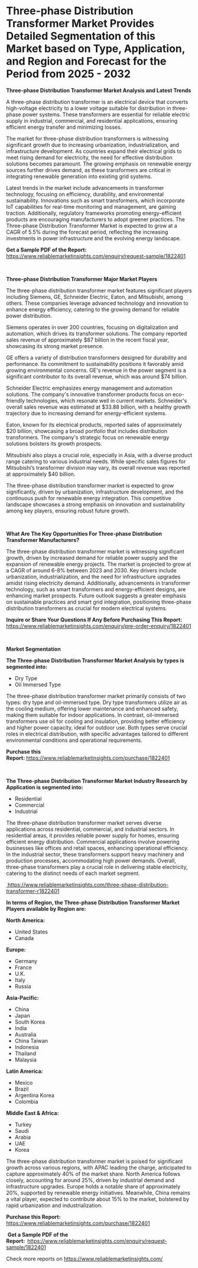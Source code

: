 <p><h1>Three-phase Distribution Transformer Market Provides Detailed Segmentation of this Market based on Type, Application, and Region and Forecast for the Period from 2025 - 2032</h1></p><p><strong>Three-phase Distribution Transformer Market Analysis and Latest Trends</strong></p>
<p><p>A three-phase distribution transformer is an electrical device that converts high-voltage electricity to a lower voltage suitable for distribution in three-phase power systems. These transformers are essential for reliable electric supply in industrial, commercial, and residential applications, ensuring efficient energy transfer and minimizing losses.</p><p>The market for three-phase distribution transformers is witnessing significant growth due to increasing urbanization, industrialization, and infrastructure development. As countries expand their electrical grids to meet rising demand for electricity, the need for effective distribution solutions becomes paramount. The growing emphasis on renewable energy sources further drives demand, as these transformers are critical in integrating renewable generation into existing grid systems.</p><p>Latest trends in the market include advancements in transformer technology, focusing on efficiency, durability, and environmental sustainability. Innovations such as smart transformers, which incorporate IoT capabilities for real-time monitoring and management, are gaining traction. Additionally, regulatory frameworks promoting energy-efficient products are encouraging manufacturers to adopt greener practices. The Three-phase Distribution Transformer Market is expected to grow at a CAGR of 5.5% during the forecast period, reflecting the increasing investments in power infrastructure and the evolving energy landscape.</p></p>
<p><strong>Get a Sample PDF of the Report:&nbsp;</strong> <a href="https://www.reliablemarketinsights.com/enquiry/request-sample/1822401?utm_campaign=3013&utm_medium=2&utm_source=Github&utm_content=ia&utm_term=12042025&utm_id=three-phase-distribution-transformer">https://www.reliablemarketinsights.com/enquiry/request-sample/1822401</a></p>
<p>&nbsp;</p>
<p><strong>Three-phase Distribution Transformer Major Market Players</strong></p>
<p><p>The three-phase distribution transformer market features significant players including Siemens, GE, Schneider Electric, Eaton, and Mitsubishi, among others. These companies leverage advanced technology and innovation to enhance energy efficiency, catering to the growing demand for reliable power distribution. </p><p>Siemens operates in over 200 countries, focusing on digitalization and automation, which drives its transformer solutions. The company reported sales revenue of approximately $87 billion in the recent fiscal year, showcasing its strong market presence.</p><p>GE offers a variety of distribution transformers designed for durability and performance. Its commitment to sustainability positions it favorably amid growing environmental concerns. GE's revenue in the power segment is a significant contributor to its overall revenue, which was around $74 billion.</p><p>Schneider Electric emphasizes energy management and automation solutions. The company's innovative transformer products focus on eco-friendly technologies, which resonate well in current markets. Schneider's overall sales revenue was estimated at $33.88 billion, with a healthy growth trajectory due to increasing demand for energy-efficient systems.</p><p>Eaton, known for its electrical products, reported sales of approximately $20 billion, showcasing a broad portfolio that includes distribution transformers. The company's strategic focus on renewable energy solutions bolsters its growth prospects.</p><p>Mitsubishi also plays a crucial role, especially in Asia, with a diverse product range catering to various industrial needs. While specific sales figures for Mitsubishi’s transformer division may vary, its overall revenue was reported at approximately $40 billion.</p><p>The three-phase distribution transformer market is expected to grow significantly, driven by urbanization, infrastructure development, and the continuous push for renewable energy integration. This competitive landscape showcases a strong emphasis on innovation and sustainability among key players, ensuring robust future growth.</p></p>
<p>&nbsp;</p>
<p><strong>What Are The Key Opportunities For Three-phase Distribution Transformer Manufacturers?</strong></p>
<p><p>The three-phase distribution transformer market is witnessing significant growth, driven by increased demand for reliable power supply and the expansion of renewable energy projects. The market is projected to grow at a CAGR of around 6-8% between 2023 and 2030. Key drivers include urbanization, industrialization, and the need for infrastructure upgrades amidst rising electricity demand. Additionally, advancements in transformer technology, such as smart transformers and energy-efficient designs, are enhancing market prospects. Future outlook suggests a greater emphasis on sustainable practices and smart grid integration, positioning three-phase distribution transformers as crucial for modern electrical systems.</p></p>
<p><strong>Inquire or Share Your Questions If Any Before Purchasing This Report:</strong> <a href="https://www.reliablemarketinsights.com/enquiry/pre-order-enquiry/1822401?utm_campaign=3013&utm_medium=2&utm_source=Github&utm_content=ia&utm_term=12042025&utm_id=three-phase-distribution-transformer">https://www.reliablemarketinsights.com/enquiry/pre-order-enquiry/1822401</a></p>
<p>&nbsp;</p>
<p><strong>Market Segmentation</strong></p>
<p><strong>The Three-phase Distribution Transformer Market Analysis by types is segmented into:</strong></p>
<p><ul><li>Dry Type</li><li>Oil Immersed Type</li></ul></p>
<p><p>The three-phase distribution transformer market primarily consists of two types: dry type and oil-immersed type. Dry type transformers utilize air as the cooling medium, offering lower maintenance and enhanced safety, making them suitable for indoor applications. In contrast, oil-immersed transformers use oil for cooling and insulation, providing better efficiency and higher power capacity, ideal for outdoor use. Both types serve crucial roles in electrical distribution, with specific advantages tailored to different environmental conditions and operational requirements.</p></p>
<p><strong>Purchase this Report:&nbsp;</strong><a href="https://www.reliablemarketinsights.com/purchase/1822401?utm_campaign=3013&utm_medium=2&utm_source=Github&utm_content=ia&utm_term=12042025&utm_id=three-phase-distribution-transformer">https://www.reliablemarketinsights.com/purchase/1822401</a></p>
<p>&nbsp;</p>
<p><strong>The Three-phase Distribution Transformer Market Industry Research by Application is segmented into:</strong></p>
<p><ul><li>Residential</li><li>Commercial</li><li>Industrial</li></ul></p>
<p><p>The three-phase distribution transformer market serves diverse applications across residential, commercial, and industrial sectors. In residential areas, it provides reliable power supply for homes, ensuring efficient energy distribution. Commercial applications involve powering businesses like offices and retail spaces, enhancing operational efficiency. In the industrial sector, these transformers support heavy machinery and production processes, accommodating high power demands. Overall, three-phase transformers play a crucial role in delivering stable electricity, catering to the distinct needs of each market segment.</p></p>
<p><a href="https://www.reliablemarketinsights.com/three-phase-distribution-transformer-r1822401?utm_campaign=3013&utm_medium=2&utm_source=Github&utm_content=ia&utm_term=12042025&utm_id=three-phase-distribution-transformer">&nbsp;https://www.reliablemarketinsights.com/three-phase-distribution-transformer-r1822401</a></p>
<p><strong>In terms of Region, the Three-phase Distribution Transformer Market Players available by Region are:</strong></p>
<p>
    <p> <strong> North America: </strong>
        <ul>
            <li>United States</li>
            <li>Canada</li>
        </ul>
        </p> 
    <p> <strong> Europe: </strong>
        <ul>
            <li>Germany</li>
            <li>France</li>
            <li>U.K.</li>
            <li>Italy</li>
            <li>Russia</li>
        </ul>
        </p> 
    <p> <strong> Asia-Pacific: </strong>
        <ul>
            <li>China</li>
            <li>Japan</li>
            <li>South Korea</li>
            <li>India</li>
            <li>Australia</li>
            <li>China Taiwan</li>
            <li>Indonesia</li>
            <li>Thailand</li>
            <li>Malaysia</li>
        </ul>
        </p> 
    <p> <strong> Latin America: </strong>
        <ul>
            <li>Mexico</li>
            <li>Brazil</li>
            <li>Argentina Korea</li>
            <li>Colombia</li>
        </ul>
        </p> 
    <p> <strong> Middle East & Africa: </strong>
        <ul>
            <li>Turkey</li>
            <li>Saudi</li>
            <li>Arabia</li>
            <li>UAE</li>
            <li>Korea</li>
        </ul>
    </p>
    </p>
<p><p>The three-phase distribution transformer market is poised for significant growth across various regions, with APAC leading the charge, anticipated to capture approximately 40% of the market share. North America follows closely, accounting for around 25%, driven by industrial demand and infrastructure upgrades. Europe holds a notable share of approximately 20%, supported by renewable energy initiatives. Meanwhile, China remains a vital player, expected to contribute about 15% to the market, bolstered by rapid urbanization and industrialization.</p></p>
<p><strong>Purchase this Report: </strong><a href="https://www.reliablemarketinsights.com/purchase/1822401?utm_campaign=3013&utm_medium=2&utm_source=Github&utm_content=ia&utm_term=12042025&utm_id=three-phase-distribution-transformer">https://www.reliablemarketinsights.com/purchase/1822401</a></p>
<p>&nbsp;<strong>Get a Sample PDF of the Report:&nbsp;&nbsp;</strong><a href="https://www.reliablemarketinsights.com/enquiry/request-sample/1822401?utm_campaign=3013&utm_medium=2&utm_source=Github&utm_content=ia&utm_term=12042025&utm_id=three-phase-distribution-transformer">https://www.reliablemarketinsights.com/enquiry/request-sample/1822401</a></p>
<p><strong></strong></p>
<p>Check more reports on <a href="https://www.reliablemarketinsights.com/?utm_campaign=3013&utm_medium=2&utm_source=Github&utm_content=ia&utm_term=12042025&utm_id=three-phase-distribution-transformer">https://www.reliablemarketinsights.com/</a></p>